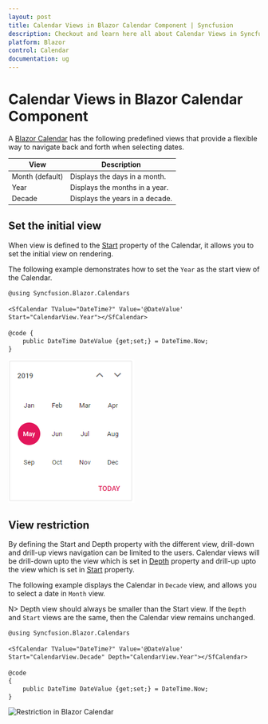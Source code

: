 ```yaml
---
layout: post
title: Calendar Views in Blazor Calendar Component | Syncfusion
description: Checkout and learn here all about Calendar Views in Syncfusion Blazor Calendar component and much more.
platform: Blazor
control: Calendar
documentation: ug
---
```


# Calendar Views in Blazor Calendar Component

A [Blazor Calendar](https://www.syncfusion.com/blazor-components/blazor-calendar) has the following predefined views that provide a flexible way to navigate back and forth when selecting dates.

| **View** | **Description** |
| --- | --- |
| Month (default) | Displays the days in a month. |
| Year | Displays the months in a year. |
| Decade | Displays the years in a decade. |

## Set the initial view

When view is defined to the [Start](https://help.syncfusion.com/cr/blazor/Syncfusion.Blazor.Calendars.CalendarBase-1.html#Syncfusion_Blazor_Calendars_CalendarBase_1_Start) property of the Calendar, it allows you to set the initial view on rendering.

The following example demonstrates how to set the `Year` as the start view of the Calendar.

```cshtml
@using Syncfusion.Blazor.Calendars

<SfCalendar TValue="DateTime?" Value='@DateValue' Start="CalendarView.Year"></SfCalendar>

@code {
    public DateTime DateValue {get;set;} = DateTime.Now;
}
```


![Changing Blazor Calendar View](./images/blazor-full-calendar-view.png)

## View restriction

By defining the Start and Depth property with the different view, drill-down and drill-up views navigation can be limited to the users. Calendar views will be drill-down upto the view which is set in [Depth](https://help.syncfusion.com/cr/blazor/Syncfusion.Blazor.Calendars.CalendarBase-1.html#Syncfusion_Blazor_Calendars_CalendarBase_1_Depth) property and drill-up upto the view which is set in [Start](https://help.syncfusion.com/cr/blazor/Syncfusion.Blazor.Calendars.SfCalendar-1.html) property.

The following example displays the Calendar in `Decade` view, and allows you to select a date in `Month` view.

N> Depth view should always be smaller than the Start view. If the `Depth` and `Start` views are the same, then the Calendar view remains unchanged.

```cshtml
@using Syncfusion.Blazor.Calendars

<SfCalendar TValue="DateTime?" Value='@DateValue' Start="CalendarView.Decade" Depth="CalendarView.Year"></SfCalendar>

@code 
{
    public DateTime DateValue {get;set;} = DateTime.Now;
}
```


![Restriction in Blazor Calendar](./images/blazor-calendar-restriction.png)